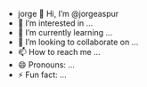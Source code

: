 - jorge 👋 Hi, I’m @jorgeaspur
- 👀 I’m interested in ...
- 🌱 I’m currently learning ...
- 💞️ I’m looking to collaborate on ...
- 📫 How to reach me ...
- 😄 Pronouns: ...
- ⚡ Fun fact: ...

<!---
jorgeaspur/jorgeaspur is a ✨ special ✨ repository because its `README.md` (this file) appears on your GitHub profile.
You can click the review link to take a look at your changes.
--->
